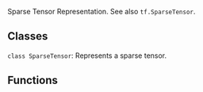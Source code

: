 Sparse Tensor Representation.
See also `tf.SparseTensor`.
## Classes
`class SparseTensor`: Represents a sparse tensor.
## Functions
